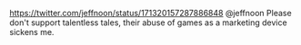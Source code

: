 https://twitter.com/jeffnoon/status/171320157287886848 @jeffnoon Please don't support talentless tales, their abuse of games as a marketing device sickens me.